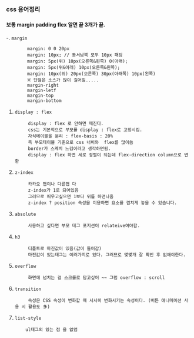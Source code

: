 ### css 용어정리

#### 보통  margin padding flex 알면 끝  3개가 끝.

-. `margin` 

            margin: 0 0 20px
            margin: 10px; // 동서남북 모두 10px 패딩
            margin: 5px(위) 10px(오른쪽&왼쪽) 0(아래);
            margin: 5px(위&아래) 10px(오른쪽&왼쪽);
            margin: 10px(위) 20px(오른쪽) 30px(아래쪽) 10px(왼쪽)
            ※ 단점은 소스가 많이 길어짐.....
            margin-right
            margin-letf
            margin-top
            margin-bottom

1. `display : flex`

            display : flex 로 안하면 깨진다.
            css는 기본적으로 부모를 display : flex로 고정시킴.
            자식테이블을 분리 : flex-basis : 20%
            즉 부모테이블 기준으로 css 너비와  flex를 많이씀
            border가 스케치 느김이라고 생각하면됨.
            display : flex 하면 세로 정렬이 되는데 flex-direction column으로 변환 
            
            
2. `z-index`

            카카오 맵이나 다른맵 다 
            z-index가 1로 되어있음 
            그러므로 띄우고싶으면 1보다 위를 하면나옴
            z-index ? position 속성을 이용하면 요소를 겹치게 놓을 수 있습니다. 
            
3. `absolute`

            사용하고 싶다면 부모 테그 포지션이 relateive여야함.
            
4. `h3`

            디폴트로 마진값이 있음(값이 들어감)
            마진값이 있는태그는 여러가지로 있다. 그러므로 몇몇개 잘 확인 후 없애야한다.
            
5. `overflow`

            화면에 넘치는 걸 스크롤로 담고싶어 ~~ 그럼 overflow : scroll
            
6. `transition`

            속성은 CSS 속성이 변화할 때 서서히 변화시키는 속성이다. (버튼 애니메이션 사용 시 활용도 多)
            
7. `list-style` 

           ul태그의 있는 점 을 없앰 
